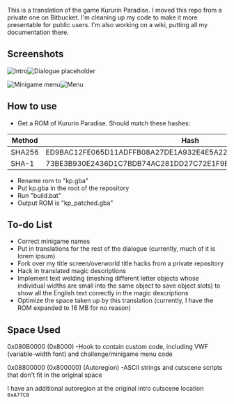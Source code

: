 This is a translation of the game Kururin Paradise. I moved this repo from a private one on Bitbucket. I'm cleaning up my code to make it more presentable for public users. I'm also working on a wiki, putting all my documentation there.

## Screenshots

![Intro](https://user-images.githubusercontent.com/73413313/118182581-2e549d00-b407-11eb-9249-e57a80671997.png)![Dialogue placeholder](https://user-images.githubusercontent.com/73413313/118183199-d4a0a280-b407-11eb-9c8c-97c9763dbac6.png)


![Minigame menu](https://user-images.githubusercontent.com/73413313/118183148-c6528680-b407-11eb-8706-71e3966a8baa.png)![Menu](https://user-images.githubusercontent.com/73413313/118183115-bdfa4b80-b407-11eb-81f4-b48ba8d6f463.png)


## How to use

* Get a ROM of Kururin Paradise. Should match these hashes:

Method | Hash
------- | ------------------------------------------------------------
SHA256 | ED9BAC12FE065D11ADFFB08A27DE1A932E4E5A22CBF6B4B24FE28EF49F5385D2 
SHA-1 | 73BE3B930E2436D1C7BDB74AC281DD27C72E1F9E

* Rename rom to "kp.gba"
* Put kp.gba in the root of the repository
* Run "build.bat"
* Output ROM is "kp_patched.gba"


## To-do List

* Correct minigame names
* Put in translations for the rest of the dialogue (currently, much of it is lorem ipsum)
* Fork over my title screen/overworld title hacks from a private repository
* Hack in translated magic descriptions
* Implement text welding (meshing different letter objects whose individual widths are small into the same object to save object slots) to show all the English text correctly in the magic descriptions
* Optimize the space taken up by this translation (currently, I have the ROM expanded to 16 MB for no reason)

## Space Used

0x080B0000 (0x8000)
	-Hook to contain custom code, including VWF (variable-width font) and challenge/minigame menu code

0x08800000 (0x800000) (Autoregion)
	-ASCII strings and cutscene scripts that don't fit in the original space

I have an additional autoregion at the original intro cutscene location `0xA77C8`
